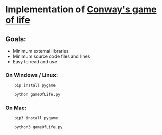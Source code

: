 # Implementation of [Conway's game of life](https://en.wikipedia.org/wiki/Conway%27s_Game_of_Life)

## Goals: 
* Minimum external libraries
* Minimum source code files and lines
* Easy to read and use

### On Windows / Linux:
```cmd
    pip install pygame
```
```cmd
    python gameOfLife.py  
```
### On Mac:
```bash
    pip3 install pygame
```
```bash
    python3 gameOfLife.py  
```
